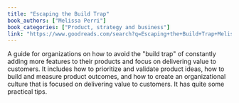 ```yaml
---
title: "Escaping the Build Trap"
book_authors: ["Melissa Perri"]
book_categories: ["Product, strategy and business"]
link: "https://www.goodreads.com/search?q=Escaping+the+Build+Trap+Melissa+Perri"
---
```


 A guide for organizations on how to avoid the "build trap" of constantly adding more features to their products and focus on delivering value to customers. It includes how to prioritize and validate product ideas, how to build and measure product outcomes, and how to create an organizational culture that is focused on delivering value to customers. It has quite some practical tips.